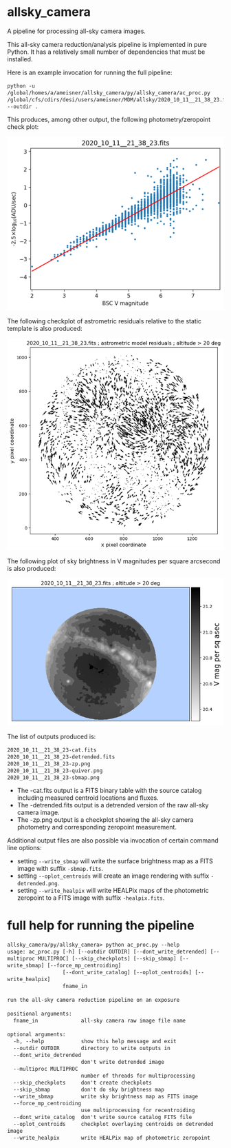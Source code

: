 # allsky_camera

A pipeline for processing all-sky camera images.

This all-sky camera reduction/analysis pipeline is implemented in pure Python. It has a relatively small number of dependencies that must be installed.

Here is an example invocation for running the full pipeline:

    python -u /global/homes/a/ameisner/allsky_camera/py/allsky_camera/ac_proc.py /global/cfs/cdirs/desi/users/ameisner/MDM/allsky/2020_10_11__21_38_23.fits --outdir .

This produces, among other output, the following photometry/zeropoint check plot:

![zeropoint checkplot](static/2020_10_11__21_38_23-zp.png)

The following checkplot of astrometric residuals relative to the static template is also produced:

![astrometry checkplot](static/2020_10_11__21_38_23-quiver.png)

The following plot of sky brightness in V magnitudes per square arcsecond is also produced:

![sky brightness map](static/2020_10_11__21_38_23-sbmap.png)

The list of outputs produced is:

    2020_10_11__21_38_23-cat.fits
    2020_10_11__21_38_23-detrended.fits
    2020_10_11__21_38_23-zp.png
    2020_10_11__21_38_23-quiver.png
    2020_10_11__21_38_23-sbmap.png

* The -cat.fits output is a FITS binary table with the source catalog including measured centroid locations and fluxes.
* The -detrended.fits output is a detrended version of the raw all-sky camera image.
* The -zp.png output is a checkplot showing the all-sky camera photometry and corresponding zeropoint measurement.

Additional output files are also possible via invocation of certain command line options:

* setting `--write_sbmap` will write the surface brightness map as a FITS image with suffix `-sbmap.fits`.
* setting `--oplot_centroids` will create an image rendering with suffix `-detrended.png`.
* setting `--write_healpix` will write HEALPix maps of the photometric zeropoint to a FITS image with suffix `-healpix.fits`.

# full help for running the pipeline

    allsky_camera/py/allsky_camera> python ac_proc.py --help
    usage: ac_proc.py [-h] [--outdir OUTDIR] [--dont_write_detrended] [--multiproc MULTIPROC] [--skip_checkplots] [--skip_sbmap] [--write_sbmap] [--force_mp_centroiding]
                      [--dont_write_catalog] [--oplot_centroids] [--write_healpix]
                      fname_in

    run the all-sky camera reduction pipeline on an exposure

    positional arguments:
      fname_in              all-sky camera raw image file name

    optional arguments:
      -h, --help            show this help message and exit
      --outdir OUTDIR       directory to write outputs in
      --dont_write_detrended
                            don't write detrended image
      --multiproc MULTIPROC
                            number of threads for multiprocessing
      --skip_checkplots     don't create checkplots
      --skip_sbmap          don't do sky brightness map
      --write_sbmap         write sky brightness map as FITS image
      --force_mp_centroiding
                            use multiprocessing for recentroiding
      --dont_write_catalog  don't write source catalog FITS file
      --oplot_centroids     checkplot overlaying centroids on detrended image
      --write_healpix       write HEALPix map of photometric zeropoint